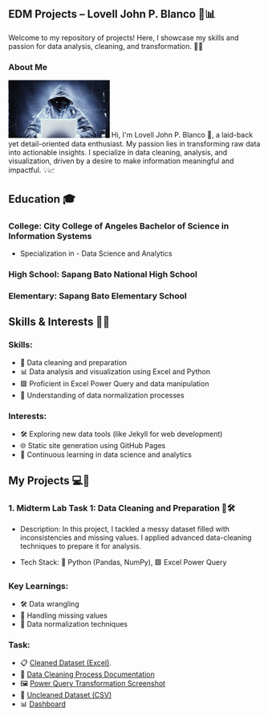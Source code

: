 ## EDM Projects – Lovell John P. Blanco 🎯📊
Welcome to my repository of projects! Here, I showcase my skills and passion for data analysis, cleaning, and transformation. 🚀✨

### About Me
<img src="image/2bbf3a52005319.5901123c114f4.gif" alt="About Me GIF" style="width:40%; height:auto;">
Hi, I'm Lovell John P. Blanco 👋, a laid-back yet detail-oriented data enthusiast. My passion lies in transforming raw data into actionable insights. I specialize in data cleaning, analysis, and visualization, driven by a desire to make information meaningful and impactful. 💡📈

## Education 🎓
### College: City College of Angeles Bachelor of Science in Information Systems 
- Specialization in - Data Science and Analytics
###  High School: Sapang Bato National High School
###  Elementary: Sapang Bato Elementary School

## Skills & Interests 🚀🎨
### Skills:
- 🧹 Data cleaning and preparation
- 📊 Data analysis and visualization using Excel and Python
- 🟩 Proficient in Excel Power Query and data manipulation
- 🔄 Understanding of data normalization processes

### Interests:
- 🛠️ Exploring new data tools (like Jekyll for web development)
- 🌐 Static site generation using GitHub Pages
- 📘 Continuous learning in data science and analytics

## My Projects 💻📂
### 1. Midterm Lab Task 1: Data Cleaning and Preparation 🧹🛠️
- Description: In this project, I tackled a messy dataset filled with inconsistencies and missing values. I applied advanced data-cleaning techniques to prepare it for analysis.

- Tech Stack: 🐍 Python (Pandas, NumPy), 🟩 Excel Power Query

### Key Learnings:
- 🛠️ Data wrangling
- 🤔 Handling missing values
- 🔄 Data normalization techniques

### Task:
- 📋 [Cleaned Dataset (Excel)](https://pages.github.com/).
- 📖 [Data Cleaning Process Documentation](Midterm%20Task/image/Screenshot%20(1).png)
- 🖼️ [Power Query Transformation Screenshot](Midterm%20Task%202/image/Screenshot%20(5).png)
- 📂 [Uncleaned Dataset (CSV)](Midterm%20Task/Task/Blanco,%20Clean%20up.xlsx)
- 📊 [Dashboard](Midterm%20Task%203/image/Screenshot%20(8).png)
  
